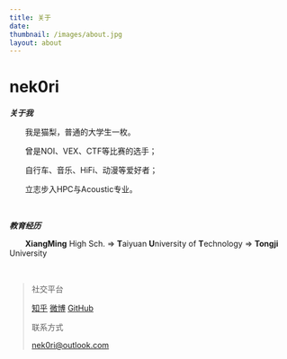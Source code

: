 ```yaml
---
title: 关于
date:
thumbnail: /images/about.jpg
layout: about
---
```

# nek0ri

***关于我***

&emsp;&emsp;我是猫梨，普通的大学生一枚。

&emsp;&emsp;曾是NOI、VEX、CTF等比赛的选手；

&emsp;&emsp;自行车、音乐、HiFi、动漫等爱好者；

&emsp;&emsp;立志步入HPC与Acoustic专业。

<br/>

***教育经历***

&emsp;&emsp;**XiangMing** High Sch. => **T**aiyuan **U**niversity of **T**echnology => **Tongji** University
  
<br/>

>社交平台
>
>[知乎](https://www.zhihu.com/people/mattlee) [微博](https://weibo.com/6605314462/profile?topnav=1&wvr=6) [GitHub](https://github.com/nek0ri)
>
>联系方式
>
>[nek0ri@outlook.com](nek0ri@outlook.com)
